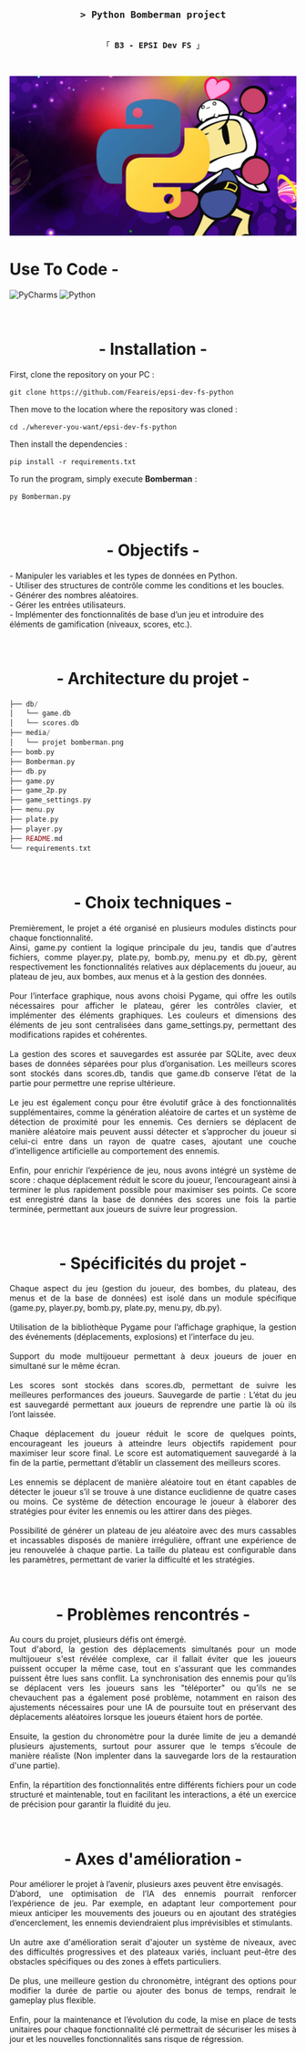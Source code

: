 <h3 align="center">
        <samp>&gt; Python Bomberman project
        </samp>
</h3>


<p align="center"> 
  <samp>
    <br>
    「 <b>B3 - EPSI Dev FS</b> 」
    <br>
  </samp>
</p>

<br/>

![projet bomberman](media/projet%20bomberman.png)


# Use To Code -

![PyCharms](https://img.shields.io/badge/PyCharm-000000?style=for-the-badge&logo=pycharm&logoColor=white)
![Python](https://img.shields.io/badge/python-3670A0?style=for-the-badge&logo=python&logoColor=ffdd54)

<br/>

# <center> - Installation - </center>

First, clone the repository on your PC :
```
git clone https://github.com/Feareis/epsi-dev-fs-python
```
Then move to the location where the repository was cloned :
```
cd ./wherever-you-want/epsi-dev-fs-python
```
Then install the dependencies :
```
pip install -r requirements.txt
```
To run the program, simply execute <b>Bomberman</b> :
```
py Bomberman.py
```

<br/>

# <center> - Objectifs - </center>

 <p>
- Manipuler les variables et les types de données en Python.
<br/>
- Utiliser des structures de contrôle comme les conditions et les boucles.
<br/>
- Générer des nombres aléatoires.
<br/>
- Gérer les entrées utilisateurs.
<br/>
- Implémenter des fonctionnalités de base d’un jeu et introduire des éléments de gamification (niveaux, scores, etc.).
</p>

<br/>

# <center> - Architecture du projet -

```php
├── db/
│   └── game.db
│   └── scores.db
├── media/
│   └── projet bomberman.png
├── bomb.py
├── Bomberman.py
├── db.py
├── game.py
├── game_2p.py
├── game_settings.py
├── menu.py
├── plate.py
├── player.py
├── README.md
└── requirements.txt
```

<br/>

# <center> - Choix techniques -

<p style="text-align:justify;">
Premièrement, le projet a été organisé en plusieurs modules distincts pour chaque fonctionnalité.
<br/>
Ainsi, game.py contient la logique principale du jeu, tandis que d'autres fichiers, comme player.py, plate.py, bomb.py, menu.py et db.py, gèrent respectivement les fonctionnalités relatives aux déplacements du joueur, au plateau de jeu, aux bombes, aux menus et à la gestion des données. 
<br/><br/>
Pour l’interface graphique, nous avons choisi Pygame, qui offre les outils nécessaires pour afficher le plateau, gérer les contrôles clavier, et implémenter des éléments graphiques. Les couleurs et dimensions des éléments de jeu sont centralisées dans game_settings.py, permettant des modifications rapides et cohérentes.
<br/><br/>
La gestion des scores et sauvegardes est assurée par SQLite, avec deux bases de données séparées pour plus d’organisation. Les meilleurs scores sont stockés dans scores.db, tandis que game.db conserve l’état de la partie pour permettre une reprise ultérieure.
<br/><br/>
Le jeu est également conçu pour être évolutif grâce à des fonctionnalités supplémentaires, comme la génération aléatoire de cartes et un système de détection de proximité pour les ennemis. Ces derniers se déplacent de manière aléatoire mais peuvent aussi détecter et s’approcher du joueur si celui-ci entre dans un rayon de quatre cases, ajoutant une couche d’intelligence artificielle au comportement des ennemis.
<br/><br/>
Enfin, pour enrichir l’expérience de jeu, nous avons intégré un système de score : chaque déplacement réduit le score du joueur, l’encourageant ainsi à terminer le plus rapidement possible pour maximiser ses points. Ce score est enregistré dans la base de données des scores une fois la partie terminée, permettant aux joueurs de suivre leur progression.
</p>

<br/>

# <center> - Spécificités du projet -

<p style="text-align:justify;">
Chaque aspect du jeu (gestion du joueur, des bombes, du plateau, des menus et de la base de données) est isolé dans un module spécifique (game.py, player.py, bomb.py, plate.py, menu.py, db.py).
<br/><br/>
Utilisation de la bibliothèque Pygame pour l’affichage graphique, la gestion des événements (déplacements, explosions) et l’interface du jeu.
<br/><br/>
Support du mode multijoueur permettant à deux joueurs de jouer en simultané sur le même écran.
<br/><br/>
Les scores sont stockés dans scores.db, permettant de suivre les meilleures performances des joueurs. Sauvegarde de partie : L’état du jeu est sauvegardé permettant aux joueurs de reprendre une partie là où ils l’ont laissée.
<br/><br/>
Chaque déplacement du joueur réduit le score de quelques points, encourageant les joueurs à atteindre leurs objectifs rapidement pour maximiser leur score final. Le score est automatiquement sauvegardé à la fin de la partie, permettant d’établir un classement des meilleurs scores.
<br/><br/>
Les ennemis se déplacent de manière aléatoire tout en étant capables de détecter le joueur s’il se trouve à une distance euclidienne de quatre cases ou moins. Ce système de détection encourage le joueur à élaborer des stratégies pour éviter les ennemis ou les attirer dans des pièges.
<br/><br/>
Possibilité de générer un plateau de jeu aléatoire avec des murs cassables et incassables disposés de manière irrégulière, offrant une expérience de jeu renouvelée à chaque partie. La taille du plateau est configurable dans les paramètres, permettant de varier la difficulté et les stratégies.
</p>

<br/>

# <center> - Problèmes rencontrés -

<p style="text-align:justify;">
Au cours du projet, plusieurs défis ont émergé.
<br/>
Tout d'abord, la gestion des déplacements simultanés pour un mode multijoueur s'est révélée complexe, car il fallait éviter que les joueurs puissent occuper la même case, tout en s'assurant que les commandes puissent être lues sans conflit. La synchronisation des ennemis pour qu’ils se déplacent vers les joueurs sans les "téléporter" ou qu’ils ne se chevauchent pas a également posé problème, notamment en raison des ajustements nécessaires pour une IA de poursuite tout en préservant des déplacements aléatoires lorsque les joueurs étaient hors de portée.
<br/><br/>
Ensuite, la gestion du chronomètre pour la durée limite de jeu a demandé plusieurs ajustements, surtout pour assurer que le temps s’écoule de manière réaliste (Non implenter dans la sauvegarde lors de la restauration d'une partie).
<br/><br/>
Enfin, la répartition des fonctionnalités entre différents fichiers pour un code structuré et maintenable, tout en facilitant les interactions, a été un exercice de précision pour garantir la fluidité du jeu.
</p>

<br/>

# <center> - Axes d'amélioration -

<p style="text-align:justify;">
Pour améliorer le projet à l’avenir, plusieurs axes peuvent être envisagés. 
<br/>
D’abord, une optimisation de l’IA des ennemis pourrait renforcer l’expérience de jeu. Par exemple, en adaptant leur comportement pour mieux anticiper les mouvements des joueurs ou en ajoutant des stratégies d’encerclement, les ennemis deviendraient plus imprévisibles et stimulants.
<br/><br/>
Un autre axe d'amélioration serait d'ajouter un système de niveaux, avec des difficultés progressives et des plateaux variés, incluant peut-être des obstacles spécifiques ou des zones à effets particuliers.
<br/><br/>
De plus, une meilleure gestion du chronomètre, intégrant des options pour modifier la durée de partie ou ajouter des bonus de temps, rendrait le gameplay plus flexible.
<br/><br/>
Enfin, pour la maintenance et l’évolution du code, la mise en place de tests unitaires pour chaque fonctionnalité clé permettrait de sécuriser les mises à jour et les nouvelles fonctionnalités sans risque de régression.
</p>
<br/><br/>
